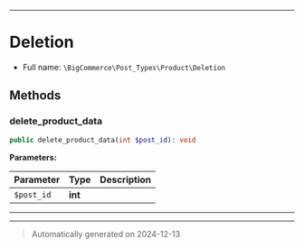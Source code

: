 ***

# Deletion





* Full name: `\BigCommerce\Post_Types\Product\Deletion`




## Methods


### delete_product_data



```php
public delete_product_data(int $post_id): void
```








**Parameters:**

| Parameter | Type | Description |
|-----------|------|-------------|
| `$post_id` | **int** |  |





***


***
> Automatically generated on 2024-12-13
